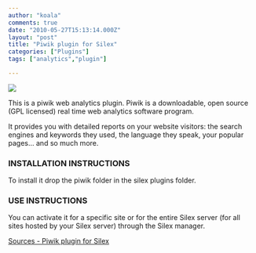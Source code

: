 ```yaml
---
author: "koala"
comments: true
date: "2010-05-27T15:13:14.000Z"
layout: "post"
title: "Piwik plugin for Silex"
categories: ["Plugins"]
tags: ["analytics","plugin"]

---
```

![](https://www.silexlabs.org/wp-content/uploads/2010/10/plugin2.png)

This is a piwik web analytics plugin. Piwik is a downloadable, open source (GPL licensed) real time web analytics software program.

It provides you with detailed reports on your website visitors: the search engines and keywords they used, the language they speak, your popular pages… and so much more.


### INSTALLATION INSTRUCTIONS


To install it drop the piwik folder in the silex plugins folder.


### USE INSTRUCTIONS


You can activate it for a specific site or for the entire Silex server (for all sites hosted by your Silex server) through the Silex manager.

[Sources - Piwik plugin for Silex](https://www.silexlabs.org/?attachment_id=979)


